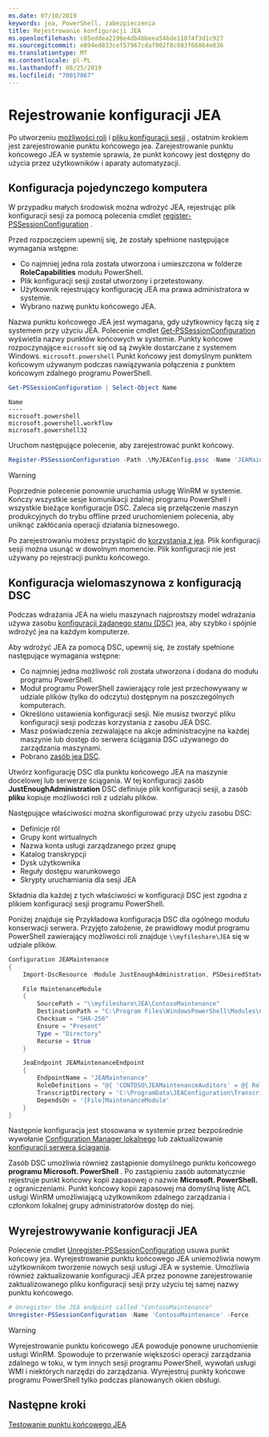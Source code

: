 ```yaml
---
ms.date: 07/10/2019
keywords: jea, PowerShell, zabezpieczenia
title: Rejestrowanie konfiguracji JEA
ms.openlocfilehash: c85eddea2196e4db4bbeea54bde11074f3d1c927
ms.sourcegitcommit: e894ed833cef57967cdaf002f8c883f66864e836
ms.translationtype: MT
ms.contentlocale: pl-PL
ms.lasthandoff: 08/25/2019
ms.locfileid: "70017867"
---
```

# <a name="registering-jea-configurations"></a>Rejestrowanie konfiguracji JEA

Po utworzeniu [możliwości roli](role-capabilities.md) i [pliku konfiguracji sesji](session-configurations.md) , ostatnim krokiem jest zarejestrowanie punktu końcowego jea. Zarejestrowanie punktu końcowego JEA w systemie sprawia, że punkt końcowy jest dostępny do użycia przez użytkowników i aparaty automatyzacji.

## <a name="single-machine-configuration"></a>Konfiguracja pojedynczego komputera

W przypadku małych środowisk można wdrożyć JEA, rejestrując plik konfiguracji sesji za pomocą polecenia cmdlet [register-PSSessionConfiguration](/powershell/module/microsoft.powershell.core/register-pssessionconfiguration) .

Przed rozpoczęciem upewnij się, że zostały spełnione następujące wymagania wstępne:

- Co najmniej jedna rola została utworzona i umieszczona w folderze **RoleCapabilities** modułu PowerShell.
- Plik konfiguracji sesji został utworzony i przetestowany.
- Użytkownik rejestrujący konfigurację JEA ma prawa administratora w systemie.
- Wybrano nazwę punktu końcowego JEA.

Nazwa punktu końcowego JEA jest wymagana, gdy użytkownicy łączą się z systemem przy użyciu JEA. Polecenie cmdlet [Get-PSSessionConfiguration](/powershell/module/microsoft.powershell.core/get-pssessionconfiguration) wyświetla nazwy punktów końcowych w systemie. Punkty końcowe rozpoczynające `microsoft` się od są zwykle dostarczane z systemem Windows. `microsoft.powershell` Punkt końcowy jest domyślnym punktem końcowym używanym podczas nawiązywania połączenia z punktem końcowym zdalnego programu PowerShell.

```powershell
Get-PSSessionConfiguration | Select-Object Name
```

```Output
Name
----
microsoft.powershell
microsoft.powershell.workflow
microsoft.powershell32
```

Uruchom następujące polecenie, aby zarejestrować punkt końcowy.

```powershell
Register-PSSessionConfiguration -Path .\MyJEAConfig.pssc -Name 'JEAMaintenance' -Force
```

> [!WARNING]
> Poprzednie polecenie ponownie uruchamia usługę WinRM w systemie. Kończy wszystkie sesje komunikacji zdalnej programu PowerShell i wszystkie bieżące konfiguracje DSC. Zaleca się przełączenie maszyn produkcyjnych do trybu offline przed uruchomieniem polecenia, aby uniknąć zakłócania operacji działania biznesowego.

Po zarejestrowaniu możesz przystąpić do [korzystania z jea](using-jea.md). Plik konfiguracji sesji można usunąć w dowolnym momencie. Plik konfiguracji nie jest używany po rejestracji punktu końcowego.

## <a name="multi-machine-configuration-with-dsc"></a>Konfiguracja wielomaszynowa z konfiguracją DSC

Podczas wdrażania JEA na wielu maszynach najprostszy model wdrażania używa zasobu [konfiguracji żądanego stanu (DSC)](/powershell/dsc/overview) jea, aby szybko i spójnie wdrożyć jea na każdym komputerze.

Aby wdrożyć JEA za pomocą DSC, upewnij się, że zostały spełnione następujące wymagania wstępne:

- Co najmniej jedna możliwość roli została utworzona i dodana do modułu programu PowerShell.
- Moduł programu PowerShell zawierający role jest przechowywany w udziale plików (tylko do odczytu) dostępnym na poszczególnych komputerach.
- Określono ustawienia konfiguracji sesji. Nie musisz tworzyć pliku konfiguracji sesji podczas korzystania z zasobu JEA DSC.
- Masz poświadczenia zezwalające na akcje administracyjne na każdej maszynie lub dostęp do serwera ściągania DSC używanego do zarządzania maszynami.
- Pobrano [zasób jea DSC](https://github.com/PowerShell/JEA/tree/master/DSC%20Resource).

Utwórz konfigurację DSC dla punktu końcowego JEA na maszynie docelowej lub serwerze ściągania. W tej konfiguracji zasób **JustEnoughAdministration** DSC definiuje plik konfiguracji sesji, a zasób **pliku** kopiuje możliwości roli z udziału plików.

Następujące właściwości można skonfigurować przy użyciu zasobu DSC:

- Definicje ról
- Grupy kont wirtualnych
- Nazwa konta usługi zarządzanego przez grupę
- Katalog transkrypcji
- Dysk użytkownika
- Reguły dostępu warunkowego
- Skrypty uruchamiania dla sesji JEA

Składnia dla każdej z tych właściwości w konfiguracji DSC jest zgodna z plikiem konfiguracji sesji programu PowerShell.

Poniżej znajduje się Przykładowa konfiguracja DSC dla ogólnego modułu konserwacji serwera. Przyjęto założenie, że prawidłowy moduł programu PowerShell zawierający możliwości roli znajduje `\\myfileshare\JEA` się w udziale plików.

```powershell
Configuration JEAMaintenance
{
    Import-DscResource -Module JustEnoughAdministration, PSDesiredStateConfiguration

    File MaintenanceModule
    {
        SourcePath = "\\myfileshare\JEA\ContosoMaintenance"
        DestinationPath = "C:\Program Files\WindowsPowerShell\Modules\ContosoMaintenance"
        Checksum = "SHA-256"
        Ensure = "Present"
        Type = "Directory"
        Recurse = $true
    }

    JeaEndpoint JEAMaintenanceEndpoint
    {
        EndpointName = "JEAMaintenance"
        RoleDefinitions = "@{ 'CONTOSO\JEAMaintenanceAuditors' = @{ RoleCapabilities = 'GeneralServerMaintenance-Audit' }; 'CONTOSO\JEAMaintenanceAdmins' = @{ RoleCapabilities = 'GeneralServerMaintenance-Audit', 'GeneralServerMaintenance-Admin' } }"
        TranscriptDirectory = 'C:\ProgramData\JEAConfiguration\Transcripts'
        DependsOn = '[File]MaintenanceModule'
    }
}
```

Następnie konfiguracja jest stosowana w systemie przez bezpośrednie wywołanie [Configuration Manager lokalnego](/powershell/dsc/managing-nodes/metaConfig) lub zaktualizowanie [konfiguracji serwera ściągania](/powershell/dsc/pull-server/pullServer).

Zasób DSC umożliwia również zastąpienie domyślnego punktu końcowego **programu Microsoft. PowerShell** . Po zastąpieniu zasób automatycznie rejestruje punkt końcowy kopii zapasowej o nazwie **Microsoft. PowerShell.** z ograniczeniami. Punkt końcowy kopii zapasowej ma domyślną listę ACL usługi WinRM umożliwiającą użytkownikom zdalnego zarządzania i członkom lokalnej grupy administratorów dostęp do niej.

## <a name="unregistering-jea-configurations"></a>Wyrejestrowywanie konfiguracji JEA

Polecenie cmdlet [Unregister-PSSessionConfiguration](/powershell/module/microsoft.powershell.core/Unregister-PSSessionConfiguration) usuwa punkt końcowy jea. Wyrejestrowanie punktu końcowego JEA uniemożliwia nowym użytkownikom tworzenie nowych sesji usługi JEA w systemie. Umożliwia również zaktualizowanie konfiguracji JEA przez ponowne zarejestrowanie zaktualizowanego pliku konfiguracji sesji przy użyciu tej samej nazwy punktu końcowego.

```powershell
# Unregister the JEA endpoint called "ContosoMaintenance"
Unregister-PSSessionConfiguration -Name 'ContosoMaintenance' -Force
```

> [!WARNING]
> Wyrejestrowanie punktu końcowego JEA powoduje ponowne uruchomienie usługi WinRM. Spowoduje to przerwanie większości operacji zarządzania zdalnego w toku, w tym innych sesji programu PowerShell, wywołań usługi WMI i niektórych narzędzi do zarządzania. Wyrejestruj punkty końcowe programu PowerShell tylko podczas planowanych okien obsługi.

## <a name="next-steps"></a>Następne kroki

[Testowanie punktu końcowego JEA](using-jea.md)
